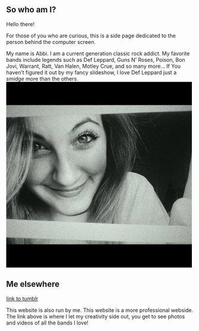 ## So who am I? 

Hello there! 

For those of you who are curious, this is a side page dedicated to the person behind the computer screen.

My name is Abbi.  I am a current generation classic rock addict.  My favorite bands include legends such as Def Leppard, Guns N’ Roses, Poison, Bon Jovi, Warrant, Ratt, Van Halen, Motley Crue, and so many more… If You haven’t figured it out by my fancy slideshow, I love Def Leppard just a *smidge* more than the others.
![image of Abbi](tumblr_inline_o9xah6Cf5V1tdruz4_500.jpg)
## Me elsewhere

[link to tumblr](http://rocknrollinmyveins.tumblr.com)

This website is also run by me. This website is a more professional webside. The link above is where I let my creativity side out, you get to see photos and videos of all the bands I love!
